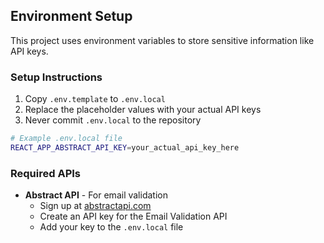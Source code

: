 ## Environment Setup

This project uses environment variables to store sensitive information like API keys.

### Setup Instructions

1. Copy `.env.template` to `.env.local`
2. Replace the placeholder values with your actual API keys
3. Never commit `.env.local` to the repository

```bash
# Example .env.local file
REACT_APP_ABSTRACT_API_KEY=your_actual_api_key_here
```

### Required APIs

- **Abstract API** - For email validation
  - Sign up at [abstractapi.com](https://www.abstractapi.com/)
  - Create an API key for the Email Validation API
  - Add your key to the `.env.local` file